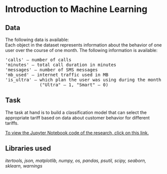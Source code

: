 # Introduction to Machine Learning
## Data
The following data is available:<br>
Each object in the dataset represents information about the behavior of one user over the course of one month. The following information is available:
<pre>'calls' — number of calls
'minutes' — total call duration in minutes
'messages' — number of SMS messages
'mb_used' — internet traffic used in MB
'is_ultra' — which plan the user was using during the month
             ("Ultra" — 1, "Smart" — 0)</pre>

## Task
The task at hand is to build a classification model that can select the appropriate tariff based on data about customer behavior for different tariffs.

<a href="https://github.com/DimaDoesCode/Yandex_Practicum-Introduction_to_Machine_Learning/raw/master/Introduction_to_Machine_Learning.ipynb">To view the Jupyter Notebook code of the research, click on this link.</a>

## Libraries used
<i>itertools, json, matplotlib, numpy, os, pandas, psutil, scipy, seaborn, sklearn, warnings</i>